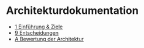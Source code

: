 Architekturdokumentation
===========================

+ [1 Einführung & Ziele](1_Ziele.md)
+ [9 Entscheidungen](9_Entscheidungen.md)
+ [A Bewertung der Architektur](A_Architekturbewertung.md)
